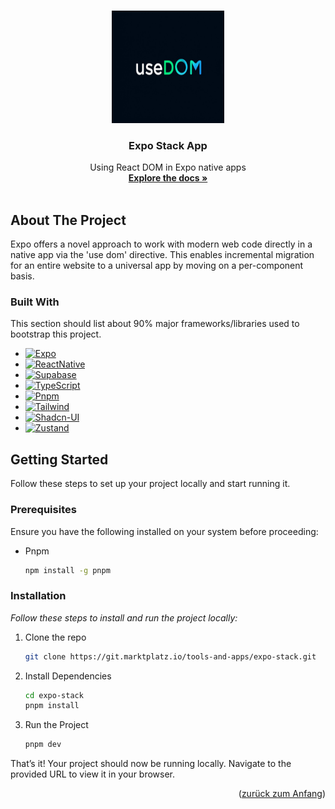 <a id="readme-top"></a>

<!-- PROJECT LOGO -->
<br />
<div align="center">
  <a href="https://git.marktplatz.io/tools-and-apps/expo-stack/assets/Expo_useDOM_Logo.png">
    <img src="assets/Expo_useDOM_Logo.png" alt="Logo" width="180" height="180">
  </a>

  <h3 align="center">Expo Stack App</h3>

  <p align="center">
    Using React DOM in Expo native apps
    <br />
    <a href="https://docs.expo.dev/guides/dom-components/"><strong>Explore the docs »</strong></a>
    <br />
    <br />

</div>

<!-- ABOUT THE PROJECT -->
## About The Project

Expo offers a novel approach to work with modern web code directly in a native app via the 'use dom' directive. This enables incremental migration for an entire website to a universal app by moving on a per-component basis.

### Built With

This section should list about 90% major frameworks/libraries used to bootstrap this project.

* [![Expo][Expo]][Expo-url]
* [![ReactNative][ReactNative]][ReactNative-url]
* [![Supabase][Supabase]][Supabase-url]
* [![TypeScript][TypeScript]][TypeScript-url]
* [![Pnpm][Pnpm]][Pnpm-url]
* [![Tailwind][Tailwind]][Tailwind-url]
* [![Shadcn-UI][Shadcn-UI]][Shadcn-url]
* [![Zustand][Zustand]][Zustand-url]

<!-- GETTING STARTED -->
## Getting Started

Follow these steps to set up your project locally and start running it.

### Prerequisites

Ensure you have the following installed on your system before proceeding:

* Pnpm

  ```sh
  npm install -g pnpm
  ```

### Installation

_Follow these steps to install and run the project locally:_

1. Clone the repo

   ```sh
   git clone https://git.marktplatz.io/tools-and-apps/expo-stack.git
   ```

2. Install Dependencies

   ```sh
   cd expo-stack
   pnpm install
   ```

3. Run the Project

   ```sh
   pnpm dev
   ```

That’s it! Your project should now be running locally. Navigate to the provided URL to view it in your browser.

<p align="right">(<a href="#readme-top">zurück zum Anfang</a>)</p>

<!-- MARKDOWN LINKS & IMAGES -->
[Tailwind]: https://img.shields.io/badge/tailwindcss-0F172A?&logo=tailwindcss
[Tailwind-url]: https://tailwindcss.com/
[Shadcn-UI]: https://img.shields.io/badge/shadcn%2Fui-000?logo=shadcnui&logoColor=fff&style=for-the-badge
[Shadcn-url]: https://ui.shadcn.com/themes
[Zustand]: https://img.shields.io/badge/zustand-%2320232a.svg?style=for-the-badge&logo=react&logoColor=%2361DAFB
[Zustand-url]: https://zustand-demo.pmnd.rs/
[Pnpm]: https://img.shields.io/badge/pnpm-F69220?logo=pnpm&logoColor=fff
[Pnpm-url]: https://pnpm.io/
[Expo]: https://img.shields.io/badge/Expo-000020?style=for-the-badge&logo=expo&logoColor=white
[Expo-url]: https://expo.dev/
[ReactNative]: https://img.shields.io/badge/React_Native-20232A?style=for-the-badge&logo=react&logoColor=61DAFB
[ReactNative-url]: https://reactnative.dev/
[TypeScript]: https://img.shields.io/badge/TypeScript-007ACC?style=for-the-badge&logo=typescript&logoColor=white
[TypeScript-url]: https://www.typescriptlang.org/
[Supabase]: https://img.shields.io/badge/Supabase-181818?style=for-the-badge&logo=supabase&logoColor=white
[Supabase-url]: https://supabase.com/
